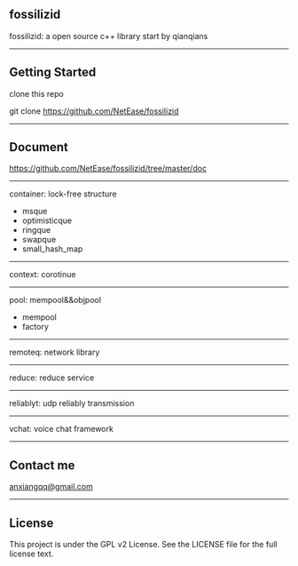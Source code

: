 ## fossilizid ##

fossilizid: a open source c++ library start by qianqians

----------

Getting Started
---------------

clone this repo

git clone https://github.com/NetEase/fossilizid


----------

Document
--------
https://github.com/NetEase/fossilizid/tree/master/doc

---
container: lock-free structure
  
 - msque
 - optimisticque
 - ringque
 - swapque
 - small_hash_map 

----------
context: corotinue

----------
pool: mempool&&objpool

 - mempool
 - factory

----------
remoteq: network library  

---------- 
reduce: reduce service

----------
reliablyt: udp reliably transmission 

----------
vchat: voice chat framework

----------

Contact me
----------

anxiangqq@gmail.com

----------
License
-------
This project is under the GPL v2 License. See the LICENSE file for the full license text.
